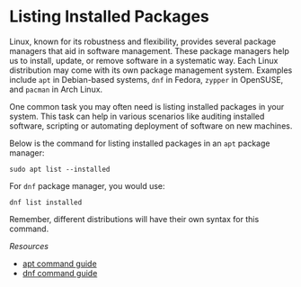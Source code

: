 # Listing Installed Packages 

Linux, known for its robustness and flexibility, provides several package managers that aid in software management. These package managers help us to install, update, or remove software in a systematic way. Each Linux distribution may come with its own package management system. Examples include `apt` in Debian-based systems, `dnf` in Fedora, `zypper` in OpenSUSE, and `pacman` in Arch Linux.

One common task you may often need is listing installed packages in your system. This task can help in various scenarios like auditing installed software, scripting or automating deployment of software on new machines.

Below is the command for listing installed packages in an `apt` package manager:

```shell
sudo apt list --installed
```

For `dnf` package manager, you would use:

```shell
dnf list installed
```

Remember, different distributions will have their own syntax for this command.

*Resources*
- [apt command guide](https://itsfoss.com/apt-command-guide/)
- [dnf command guide](https://www.geeksforgeeks.org/dnf-command-in-linux/)
